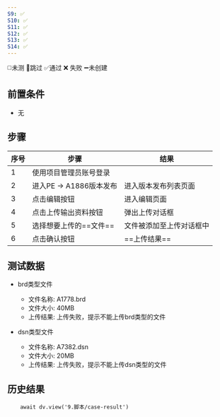 ```yaml
---
S9: ✅
S10: ✅
S11: ✅
S12: ✅
S13: ✅
S14: ✅
---
```

◻️未测    🚫跳过     ✅通过    ❌ 失败    ➖未创建

## 前置条件

- 无

## 步骤

| 序号  | 步骤                | 结果           |
| --- | ----------------- | ------------ |
| 1   | 使用项目管理员账号登录       |              |
| 2   | 进入PE -> A1886版本发布 | 进入版本发布列表页面   |
| 3   | 点击编辑按钮            | 进入编辑页面       |
| 4   | 点击上传输出资料按钮        | 弹出上传对话框      |
| 5   | 选择想要上传的==文件==     | 文件被添加至上传对话框中 |
| 6   | 点击确认按钮            | ==上传结果==     |

## 测试数据

- brd类型文件
	- 文件名称: A1778.brd
	- 文件大小: 40MB
	- 上传结果: 上传失败，提示不能上传brd类型的文件

- dsn类型文件
	- 文件名称: A7382.dsn
	- 文件大小: 20MB
	- 上传结果: 上传失败，提示不能上传dsn类型的文件

## 历史结果

```dataviewjs
    await dv.view('9.脚本/case-result')
```
